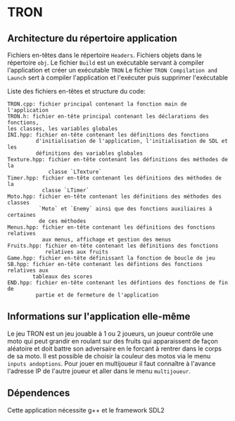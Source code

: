 # TRON

## Architecture du répertoire application

  Fichiers en-têtes dans le répertoire `Headers`.
  Fichiers objets dans le répertoire `obj`.
  Le fichier `Build` est un exécutable servant à compiler l'application et
             créer un exécutable `TRON`
  Le fichier `TRON Compilation and Launch` sert à compiler l'application et
             l'exécuter puis supprimer l'exécutable

  Liste des fichiers en-têtes et structure du code:

    TRON.cpp: fichier principal contenant la fonction main de l'application
    TRON.h: fichier en-tête principal contenant les déclarations des fonctions,
    les classes, les variables globales
    INI.hpp: fichier en-tête contenant les définitions des fonctions
             d'initialisation de l'application, l'initialisation de SDL et les
             définitions des variables globales
    Texture.hpp: fichier en-tête contenant les définitions des méthodes de la
                 classe `LTexture`
    Timer.hpp: fichier en-tête contenant les définitions des méthodes de la
               classe `LTimer`
    Moto.hpp: fichier en-tête contenant les définitions des méthodes des classes
              `Moto` et `Enemy` ainsi que des fonctions auxiliaires à certaines
              de ces méthodes
    Menus.hpp: fichier en-tête contenant les définitions des fonctions relatives
               aux menus, affichage et gestion des menus
    Fruits.hpp: fichier en-tête contenant les définitions des fonctions
                relatives aux fruits
    Game.hpp: fichier en-tête définissant la fonction de boucle de jeu
    SB.hpp: fichier en-tête contenant les défintions des fonctions relatives aux
            tableaux des scores
    END.hpp: fichier en-tête contenant les défintions des fonctions de fin de
             partie et de fermeture de l'application

## Informations sur l'application elle-même
  Le jeu TRON est un jeu jouable à 1 ou 2 joueurs, un joueur contrôle une moto
  qui peut grandir en roulant sur des fruits qui apparaissent de façon aléatoire
  et doit battre son adversaire en le forcant à rentrer dans le corps de sa moto.
  Il est possible de choisir la couleur des motos via le menu `inputs andoptions`.
  Pour jouer en multijoueur il faut connaître à l'avance l'adresse IP de l'autre
  joueur et aller dans le menu `multijoueur`.

## Dépendences
  Cette application nécessite g++ et le framework SDL2